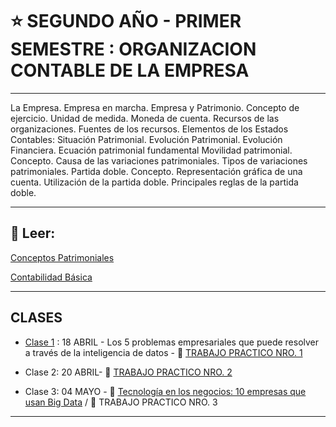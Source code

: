 # :star: SEGUNDO AÑO - PRIMER SEMESTRE : ORGANIZACION CONTABLE DE LA EMPRESA

---

La Empresa. Empresa en marcha. Empresa y Patrimonio. Concepto de ejercicio. Unidad de medida. Moneda de cuenta. Recursos de las organizaciones. Fuentes de los recursos. Elementos de los Estados Contables: Situación Patrimonial. Evolución Patrimonial. Evolución Financiera. Ecuación patrimonial fundamental Movilidad patrimonial. Concepto. Causa de las variaciones patrimoniales. Tipos de variaciones patrimoniales. Partida doble. Concepto. Representación gráfica de una cuenta. Utilización de la partida doble. Principales reglas de la partida doble.

---

## :book: Leer:

[Conceptos Patrimoniales](https://github.com/eugenia1984/UTN-FRSR-Programacion/blob/main/2do_anio_1er_semestre/organizacion_contable/Conceptos%20Patrimoniales.pdf)

[Contabilidad Básica](https://github.com/eugenia1984/UTN-FRSR-Programacion/blob/main/2do_anio_1er_semestre/organizacion_contable/Contabilidad%20Basica.pdf)

---

## CLASES

- [Clase 1](https://github.com/eugenia1984/UTN-FRSR-Programacion/blob/main/2do_anio_1er_semestre/organizacion_contable/clase1.md) : 18 ABRIL - Los 5 problemas empresariales que puede resolver a través de la inteligencia de datos - :book: [TRABAJO PRACTICO NRO. 1](https://github.com/eugenia1984/UTN-FRSR-Programacion/blob/main/2do_anio_1er_semestre/organizacion_contable/tp01.md)

- Clase 2: 20 ABRIL- :book: [TRABAJO PRACTICO NRO. 2](https://github.com/eugenia1984/UTN-FRSR-Programacion/blob/main/2do_anio_1er_semestre/organizacion_contable/tp02.md)

- Clase 3: 04 MAYO - :book: [Tecnología en los negocios: 10 empresas que usan Big Data](https://github.com/eugenia1984/UTN-FRSR-Programacion/blob/main/2do_anio_1er_semestre/organizacion_contable/tecnologia-en-los-negocios-10-empresas-que-usan-Big-Data.md) / :book: TRABAJO PRACTICO NRO. 3

---
